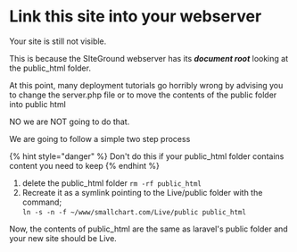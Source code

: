 # Link this site into your webserver

Your site is still not visible.

This is because the SIteGround webserver has its _**document root**_ looking at the public\_html folder.

At this point, many deployment tutorials go horribly wrong by advising you to change the server.php file or to move the contents of the public folder into public html

NO we are NOT going to do that.

We are going to follow a simple two step process

{% hint style="danger" %}
Don't do this if your public\_html folder contains content you need to keep
{% endhint %}

1. delete the public\_html folder `rm -rf public_html`
2. Recreate it as a symlink pointing to the Live/public folder with the command;\
   `ln -s -n -f ~/www/smallchart.com/Live/public public_html`

Now, the contents of public\_html are the same as laravel's public folder and your new site should be Live.

```
```

